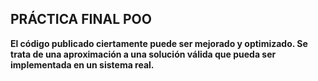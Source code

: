 ## PRÁCTICA FINAL POO

**El código publicado ciertamente puede ser mejorado y optimizado. Se trata de una aproximación a una solución válida que pueda ser implementada en un sistema real.**
